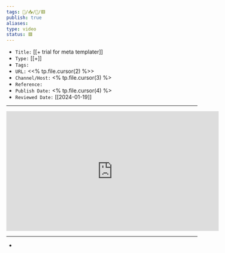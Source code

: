 ```yaml
---
tags: 🧠️/📥️/🎥️/🟥️
publish: true
aliases: 
type: video
status: 🟥️
---
```


- `Title:` [[+ trial for meta templater]]
- `Type:` [[+]] 
- `Tags:` 
- `URL:` <<% tp.file.cursor(2) %>>
- `Channel/Host:` <% tp.file.cursor(3) %>
- `Reference:` 
- `Publish Date:` <% tp.file.cursor(4) %>
- `Reviewed Date:` [[2024-01-19]]

---

<center><iframe width="560" height="315" src="https://www.youtube.com/embed/<% tp.file.cursor(5) %>" frameborder="0" allow="accelerometer; autoplay; encrypted-media; gyroscope; picture-in-picture" allowfullscreen></iframe></center>

---

- 
